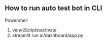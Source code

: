 ## How to run auto test bot in CLI
Powershell


1) venv\Scripts\activate
2) streamlit run ai/dashboard/app.py